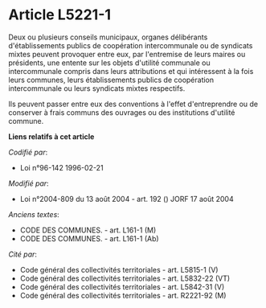 # Article L5221-1

Deux ou plusieurs conseils municipaux, organes délibérants d'établissements publics de coopération intercommunale ou de
syndicats mixtes peuvent provoquer entre eux, par l'entremise de leurs maires ou présidents, une entente sur les objets
d'utilité communale ou intercommunale compris dans leurs attributions et qui intéressent à la fois leurs communes, leurs
établissements publics de coopération intercommunale ou leurs syndicats mixtes respectifs.

Ils peuvent passer entre eux des conventions à l'effet d'entreprendre ou de conserver à frais communs des ouvrages ou des
institutions d'utilité commune.

**Liens relatifs à cet article**

_Codifié par_:

  - Loi n°96-142 1996-02-21

_Modifié par_:

  - Loi n°2004-809 du 13 août 2004 - art. 192 () JORF 17 août 2004

_Anciens textes_:

  - CODE DES COMMUNES. - art. L161-1 (M)
  - CODE DES COMMUNES. - art. L161-1 (Ab)

_Cité par_:

  - Code général des collectivités territoriales - art. L5815-1 (V)
  - Code général des collectivités territoriales - art. L5832-22 (VT)
  - Code général des collectivités territoriales - art. L5842-31 (V)
  - Code général des collectivités territoriales - art. R2221-92 (M)

